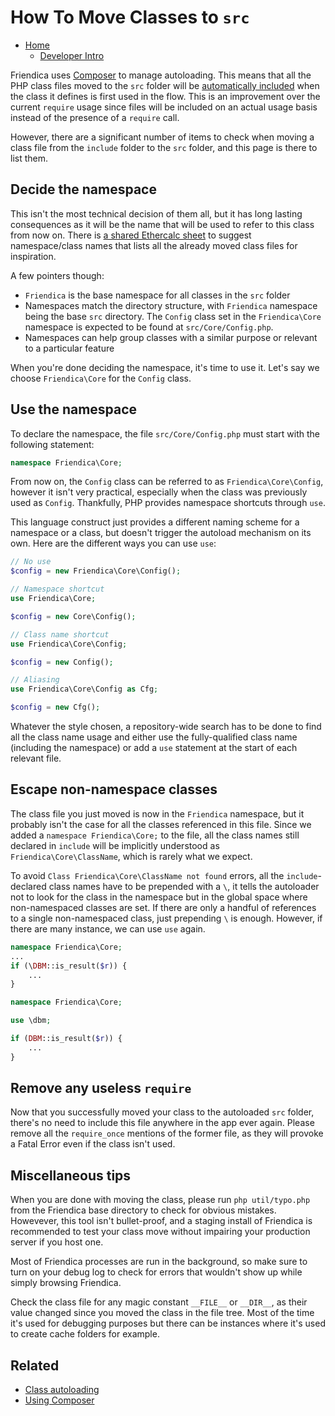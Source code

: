 How To Move Classes to `src`
==============

* [Home](help)
  * [Developer Intro](help/Developers-Intro)

Friendica uses [Composer](help/Composer) to manage autoloading.
This means that all the PHP class files moved to the `src` folder will be [automatically included](help/autoloader) when the class it defines is first used in the flow.
This is an improvement over the current `require` usage since files will be included on an actual usage basis instead of the presence of a `require` call.

However, there are a significant number of items to check when moving a class file from the `include` folder to the `src` folder, and this page is there to list them.

## Decide the namespace

This isn't the most technical decision of them all, but it has long lasting consequences as it will be the name that will be used to refer to this class from now on.
There is [a shared Ethercalc sheet](https://ethercalc.org/friendica_classes) to suggest namespace/class names that lists all the already moved class files for inspiration.

A few pointers though:
* `Friendica` is the base namespace for all classes in the `src` folder
* Namespaces match the directory structure, with `Friendica` namespace being the base `src` directory. The `Config` class set in the `Friendica\Core` namespace is expected to be found at `src/Core/Config.php`.
* Namespaces can help group classes with a similar purpose or relevant to a particular feature

When you're done deciding the namespace, it's time to use it.
Let's say we choose `Friendica\Core` for the `Config` class.

## Use the namespace

To declare the namespace, the file `src/Core/Config.php` must start with the following statement:

````php
namespace Friendica\Core;
````

From now on, the `Config` class can be referred to as `Friendica\Core\Config`, however it isn't very practical, especially when the class was previously used as `Config`.
Thankfully, PHP provides namespace shortcuts through `use`.

This language construct just provides a different naming scheme for a namespace or a class, but doesn't trigger the autoload mechanism on its own.
Here are the different ways you can use `use`:

````php
// No use
$config = new Friendica\Core\Config();
````
````php
// Namespace shortcut
use Friendica\Core;

$config = new Core\Config();
````
````php
// Class name shortcut
use Friendica\Core\Config;

$config = new Config();
````
````php
// Aliasing
use Friendica\Core\Config as Cfg;

$config = new Cfg();
````

Whatever the style chosen, a repository-wide search has to be done to find all the class name usage and either use the fully-qualified class name (including the namespace) or add a `use` statement at the start of each relevant file.

## Escape non-namespace classes

The class file you just moved is now in the `Friendica` namespace, but it probably isn't the case for all the classes referenced in this file.
Since we added a `namespace Friendica\Core;` to the file, all the class names still declared in `include` will be implicitly understood as `Friendica\Core\ClassName`, which is rarely what we expect.

To avoid `Class Friendica\Core\ClassName not found` errors, all the `include`-declared class names have to be prepended with a `\`, it tells the autoloader not to look for the class in the namespace but in the global space where non-namespaced classes are set.
If there are only a handful of references to a single non-namespaced class, just prepending `\` is enough. However, if there are many instance, we can use `use` again.

````php
namespace Friendica\Core;
...
if (\DBM::is_result($r)) {
    ...
}
````
````php
namespace Friendica\Core;

use \dbm;

if (DBM::is_result($r)) {
    ...
}
````

## Remove any useless `require`

Now that you successfully moved your class to the autoloaded `src` folder, there's no need to include this file anywhere in the app ever again.
Please remove all the `require_once` mentions of the former file, as they will provoke a Fatal Error even if the class isn't used.

## Miscellaneous tips

When you are done with moving the class, please run `php util/typo.php` from the Friendica base directory to check for obvious mistakes.
Howevever, this tool isn't bullet-proof, and a staging install of Friendica is recommended to test your class move without impairing your production server if you host one.

Most of Friendica processes are run in the background, so make sure to turn on your debug log to check for errors that wouldn't show up while simply browsing Friendica.

Check the class file for any magic constant `__FILE__` or `__DIR__`, as their value changed since you moved the class in the file tree.
Most of the time it's used for debugging purposes but there can be instances where it's used to create cache folders for example.

## Related

* [Class autoloading](help/autoloader)
* [Using Composer](help/Composer)